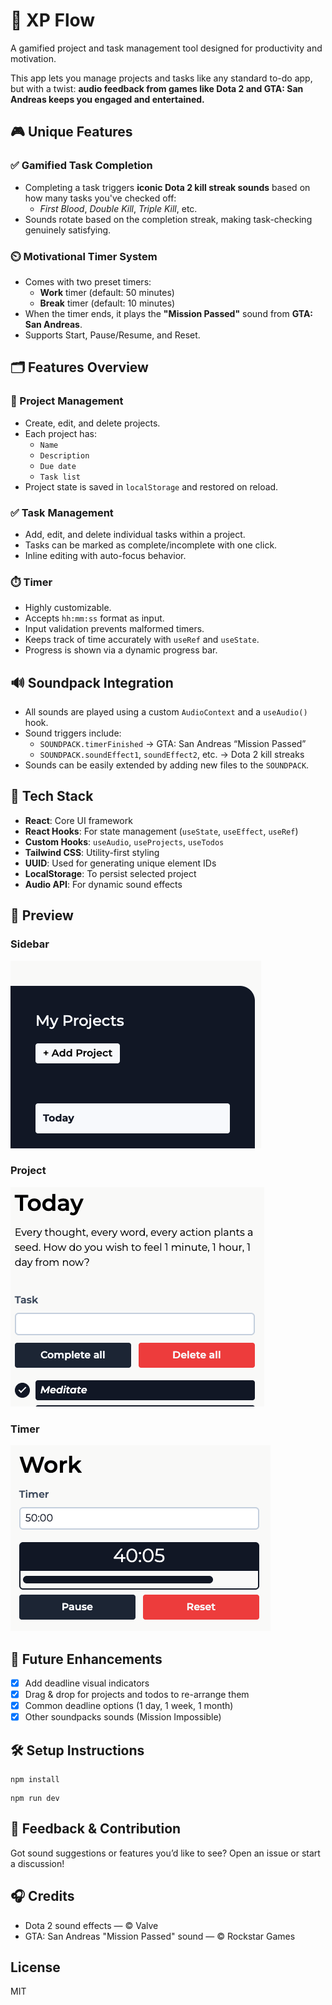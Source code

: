 # 🧠 XP Flow

A gamified project and task management tool designed for productivity and motivation.

This app lets you manage projects and tasks like any standard to-do app, but with a twist: **audio feedback from games like Dota 2 and GTA: San Andreas keeps you engaged and entertained.**

## 🎮 Unique Features

### ✅ Gamified Task Completion
- Completing a task triggers **iconic Dota 2 kill streak sounds** based on how many tasks you've checked off:
  - *First Blood*, *Double Kill*, *Triple Kill*, etc.
- Sounds rotate based on the completion streak, making task-checking genuinely satisfying.

### ⏲️ Motivational Timer System
- Comes with two preset timers:
  - **Work** timer (default: 50 minutes)
  - **Break** timer (default: 10 minutes)
- When the timer ends, it plays the **"Mission Passed"** sound from **GTA: San Andreas**.
- Supports Start, Pause/Resume, and Reset.

## 🗂️ Features Overview

### 📁 Project Management
- Create, edit, and delete projects.
- Each project has:
  - `Name`
  - `Description`
  - `Due date`
  - `Task list`
- Project state is saved in `localStorage` and restored on reload.

### ✅ Task Management
- Add, edit, and delete individual tasks within a project.
- Tasks can be marked as complete/incomplete with one click.
- Inline editing with auto-focus behavior.

### ⏱️ Timer
- Highly customizable.
- Accepts `hh:mm:ss` format as input.
- Input validation prevents malformed timers.
- Keeps track of time accurately with `useRef` and `useState`.
- Progress is shown via a dynamic progress bar.

## 🔊 Soundpack Integration

- All sounds are played using a custom `AudioContext` and a `useAudio()` hook.
- Sound triggers include:
  - `SOUNDPACK.timerFinished` → GTA: San Andreas “Mission Passed”
  - `SOUNDPACK.soundEffect1`, `soundEffect2`, etc. → Dota 2 kill streaks
- Sounds can be easily extended by adding new files to the `SOUNDPACK`.

## 🧠 Tech Stack

- **React**: Core UI framework
- **React Hooks**: For state management (`useState`, `useEffect`, `useRef`)
- **Custom Hooks**: `useAudio`, `useProjects`, `useTodos`
- **Tailwind CSS**: Utility-first styling
- **UUID**: Used for generating unique element IDs
- **LocalStorage**: To persist selected project
- **Audio API**: For dynamic sound effects

## 📸 Preview
### Sidebar
![Sidebar](./docs/img/sidebar.png)

### Project
![Project](./docs/img/project.png)

### Timer
![Timer](./docs/img/timer.png)

## 🚀 Future Enhancements

- [X] Add deadline visual indicators
- [X] Drag & drop for projects and todos to re-arrange them
- [X] Common deadline options (1 day, 1 week, 1 month)
- [X] Other soundpacks sounds (Mission Impossible)

## 🛠️ Setup Instructions
```
npm install
```
```
npm run dev
```

## 💬 Feedback & Contribution

Got sound suggestions or features you’d like to see? Open an issue or start a discussion!

## 🎧 Credits

- Dota 2 sound effects — © Valve
- GTA: San Andreas "Mission Passed" sound — © Rockstar Games

## License

MIT
